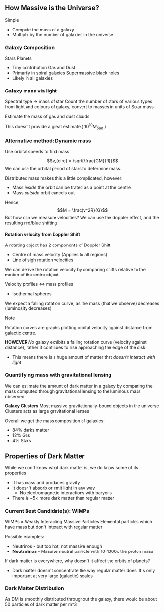 
## How Massive is the Universe?

Simple
- Compute the mass of a galaxy
- Multiply by the number of galaxies in the universe

### Galaxy Composition

Stars
Planets
- Tiny contribution
Gas and Dust
- Primarily in spiral galaxies
Supermassive black holes
- Likely in all galaxies

### Galaxy mass via light
Spectral type -> mass of star
Count the number of stars of various types from light and colours of galaxy, convert to masses in units of Solar mass

Estimate the mass of gas and dust clouds

This doesn't provide a great estimate ($~10^{10} M_{Sun}$ )


### Alternative method: Dynamic mass
Use orbital speeds to find mass

$$v_{circ} = \sqrt{\frac{GM}{R}}$$
We can use the orbital period of stars to determine mass.

Distributed mass makes this a little complicated, however:
- Mass *inside* the orbit can be trated as a point at the centre
- Mass *outside* orbit cancels out

Hence,
$$M = \frac{v^2R}{G}$$
But how can we measure velocities?
We can use the doppler effect, and the resulting red/blue shifting

#### Rotation velocity from Doppler Shift
A rotating object has 2 components of Doppler Shift:
- Centre of mass velocity (Applies to all regions)
- Line of sigh rotation velocities

We can derive the rotation velocity by comparing shifts relative to the motion of the entire object

Velocity profiles $\iff$ mass profiles
- Isothermal spheres 

We expect a falling rotation curve, as the mass (that we observe) decreases (luminosity decreases)

>[!note]
>Rotation curves are graphs plotting orbital velocity against distance from galactic centre.


**HOWEVER**
*No* galaxy exhibits a falling rotation curve (velocity against distance), rather it continues to rise approaching the edge of the disk.
- This means there is a huge amount of matter that *doesn't interact with light*

### Quantifying mass with gravitational lensing
We can estimate the amount of dark matter in a galaxy by comparing the mass computed through gravitational lensing to the luminous mass observed


**Galaxy Clusters**
Most massive gravitationally-bound objects in the universe
Clusters acts as large gravitational lenses


Overall we get the mass composition of galaxies:
- 84% darks matter
- 12% Gas
- 4% Stars


## Properties of Dark Matter

While we don't know what dark matter is, we do know some of its properties

- It has mass and produces gravity
- It doesn't absorb or emit light in any way
	- No electromagnetic interactions with baryons
- There is ~$5\times$ more dark matter than regular matter


### Current Best Candidate(s): WIMPs
WIMPs = Weakly Interacting Massive Particles
Elemental particles which have mass but don't interact with regular matter

Possible examples:
- Neutrinos - but too hot, not massive enough
- **Neutralinos** - Massive neutral particle with 10-1000x the proton mass


If dark matter is everywhere, why doesn't it affect the orbits of planets?
- Dark matter doesn't concentrate the way regular matter does. It's only important at very large (galactic) scales

### Dark Matter Distribution

As DM is smoothly distributed throughout the galaxy, there would be about 50 particles of dark matter per m^3



